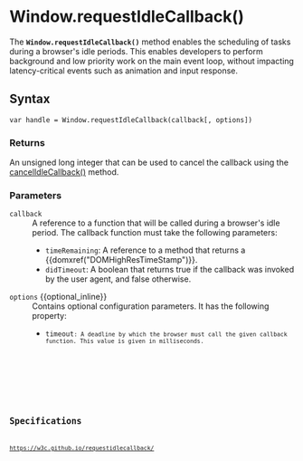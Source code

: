 # Window.requestIdleCallback()

The **`Window.requestIdleCallback()`** method enables the scheduling of tasks during a browser's idle periods. This enables developers to perform background and low priority work on the main event loop, without impacting latency-critical events such as animation and input response.

## Syntax

`var handle = Window.requestIdleCallback(callback[, options])`

### Returns

An unsigned long integer that can be used to cancel the callback using the [cancelIdleCallback()](Window.cancelIdleCallback.md) method.

### Parameters

<dl>
  <dt><code>callback</code></dt>
  <dd>A reference to a function that will be called during a browser's idle period. The callback function must take the following parameters:
    <ul>
      <li><code>timeRemaining</code>: A reference to a method that returns a {{domxref("DOMHighResTimeStamp")}}.</li>
      <li><code>didTimeout</code>: A boolean that returns true if the callback was invoked by the user agent, and false otherwise.</li>
    </ul>
  </dd>
  <dt><code>options</code> {{optional_inline}}</dt>
  <dd>Contains optional configuration parameters. It has the following property:
    <ul>
      <li><code>timeout<code>: A deadline by which the browser must call the given callback function. This value is given in milliseconds.</li>
    </ul>
  </dd>
</dl>


## Specifications

<https://w3c.github.io/requestidlecallback/>
